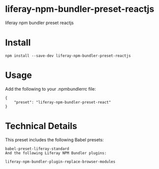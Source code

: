 # liferay-npm-bundler-preset-reactjs
liferay npm bundler preset reactjs


# Install
```shell
npm install --save-dev liferay-npm-bundler-preset-reactjs
```

# Usage
Add the following to your .npmbundlerrc file:

```shell
{
    "preset": "liferay-npm-bundler-preset-react"
}
```

# Technical Details
This preset includes the following Babel presets:
```shell
babel-preset-liferay-standard
And the following Liferay NPM Bundler plugins:

liferay-npm-bundler-plugin-replace-browser-modules
```
